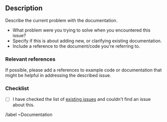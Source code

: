 ## Description

Describe the current problem with the documentation.
- What problem were you trying to solve when you encountered this issue?
- Specify if this is about adding new, or clarifying existing documentation.
- Include a reference to the document/code you're referring to.

### Relevant references

If possible, please add a references to example code or documentation that might be helpful in addressing the described issue.


### Checklist

- [ ] I have checked the list of [existing issues](https://gitlab.tudelft.nl/demoses/annular/-/issues) and couldn't find an issue about this.


/label ~Documentation
